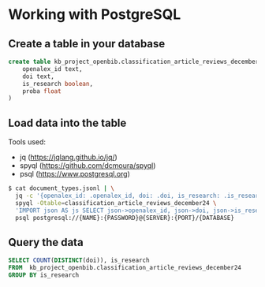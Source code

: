 # Working with PostgreSQL

## Create a table in your database

```sql
create table kb_project_openbib.classification_article_reviews_december24 (
	openalex_id text,
	doi text,
	is_research boolean,
	proba float
)
```

## Load data into the table

Tools used: 
- jq (https://jqlang.github.io/jq/)
- spyql (https://github.com/dcmoura/spyql)
- psql (https://www.postgresql.org)

```bash
$ cat document_types.jsonl | \
  jq -c '{openalex_id: .openalex_id, doi: .doi, is_research: .is_research, proba: .proba}' | \
  spyql -Otable=classification_article_reviews_december24 \
  'IMPORT json AS js SELECT json->openalex_id, json->doi, json->is_research, json->proba FROM json TO sql' | \
  psql postgresql://{NAME}:{PASSWORD}@{SERVER}:{PORT}/{DATABASE}
```

## Query the data

```sql
SELECT COUNT(DISTINCT(doi)), is_research
FROM  kb_project_openbib.classification_article_reviews_december24
GROUP BY is_research
```